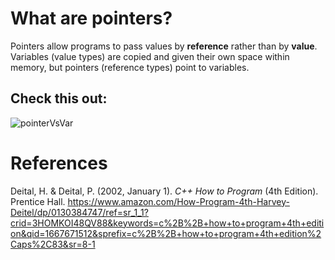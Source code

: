 # What are pointers? 

Pointers allow programs to pass values by **reference** rather than by **value**. Variables (value types) are copied and given their own space within memory, but pointers (reference types) point to variables. 

## Check this out: 
![pointerVsVar](https://user-images.githubusercontent.com/109105989/200147659-6a7634c8-f0dc-4d52-b7b9-03d6543eeb84.jpg)


# References 
Deital, H. & Deital, P. (2002, January 1). *C++ How to Program* (4th Edition). Prentice Hall. <https://www.amazon.com/How-Program-4th-Harvey-Deitel/dp/0130384747/ref=sr_1_1?crid=3HOMKOI48QV88&keywords=c%2B%2B+how+to+program+4th+edition&qid=1667671512&sprefix=c%2B%2B+how+to+program+4th+edition%2Caps%2C83&sr=8-1>   
